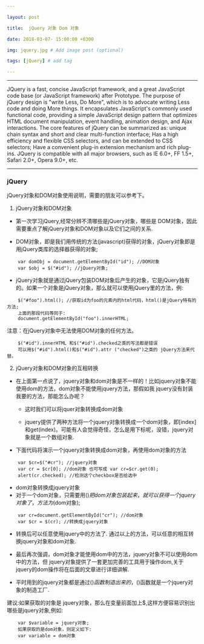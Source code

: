 ```yaml
---

layout: post

title:  jQuery 对象 Dom 对象

date: 2018-03-07- 15:00:00 +0300

img: jquery.jpg # Add image post (optional)

tags: [jQuery] # add tag

---
```



_ _ _



JQuery is a fast, concise JavaScript framework, and a great JavaScript code base (or JavaScript framework) after Prototype. The purpose of jQuery design is "write Less, Do More", which is to advocate writing Less code and doing More things. It encapsulates JavaScript's commonly used functional code, providing a simple JavaScript design pattern that optimizes HTML document manipulation, event handling, animation design, and Ajax interactions.
The core features of jQuery can be summarized as: unique chain syntax and short and clear multi-function interface; Has a high efficiency and flexible CSS selectors, and can be extended to CSS selectors; Have a convenient plug-in extension mechanism and rich plug-ins. JQuery is compatible with all major browsers, such as IE 6.0+, FF 1.5+, Safari 2.0+, Opera 9.0+, etc.



_ _ _



###	jQuery

jQuery对象和DOM对象使用说明，需要的朋友可以参考下。

1. jQuery对象和DOM对象

- 第一次学习jQuery,经常分辨不清哪些是jQuery对象，哪些是 DOM对象，因此需要重点了解jQuery对象和DOM对象以及它们之间的关系.

- DOM对象，即是我们用传统的方法(javascript)获得的对象，jQuery对象即是用jQuery类库的选择器获得的对象;

```
    var domObj = document.getElementById("id"); //DOM对象
    var $obj = $("#id"); //jQuery对象;
```

- jQuery对象就是通过jQuery包装DOM对象后产生的对象，它是jQuery独有的。如果一个对象是jQuery对象，那么就可以使用jQuery里的方法，例:
```
    $("#foo").html(); //获取id为foo的元素内的html代码，html()是jQuery特有的方法;
    上面的那段代码等同于:
    document.getElementById("foo").innerHTML;
```
注意：在jQuery对象中无法使用DOM对象的任何方法。
```
    $("#id").innerHTML 和$("#id").checked之类的写法都是错误
    可以用$("#id").html()和$("#id").attr ("checked")之类的 jQuery方法来代替。
```

2. jQuery对象和DOM对象的互相转换

- 在上面第一点说了，jquery对象和dom对象是不一样的！比如jquery对象不能使用dom的方法，dom对象不能使用jquery方法，那假如我 jquery没有封装我要的方法，那能怎么办呢？
	- 这时我们可以将jquer对象转换成dom对象

	- jquery提供了两种方法将一个jquery对象转换成一个dom对象，即[index]和get(index)。可能有人会觉得奇怪，怎么是用下标呢，没错，jquery对象就是一个数组对象.

- 下面代码将演示一个jquery对象转换成dom对象，再使用dom对象的方法
```
    var $cr=$("#cr"); //jquery对象
    var cr = $cr[0]; //dom对象 也可写成 var cr=$cr.get(0);
    alert(cr.checked); //检测这个checkbox是否给选中
```

- dom对象转换成jquery对象
- 对于一个dom对象，只需要用$()把dom对象包装起来，就可以获得一个jquery对象了，方法为$(dom对象);
```
    var cr=document.getElementById("cr"); //dom对象
    var $cr = $(cr); //转换成jquery对象
```

- 转换后可以任意使用jquery中的方法了.
通过以上的方法，可以任意的相互转换jquery对象和dom对象.

- 最后再次强调，dom对象才能使用dom中的方法，jquery对象不可以使用dom中的方法，但 jquery对象提供了一套更加完善的工具用于操作dom,关于jquery的dom操作将在后面的文章进行详细讲解.

- 平时用到的jquery对象都是通过$()函数制造出来的，$()函数就是一个jquery对象的制造工厂.

建议:如果获取的对象是 jquery对象，那么在变量前面加上$,这样方便容易识别出哪些是jquery对象,例如:
```
    var $variable = jquery对象;
    如果获取的是dom对象，则定义如下:
	var variable = dom对象

```




